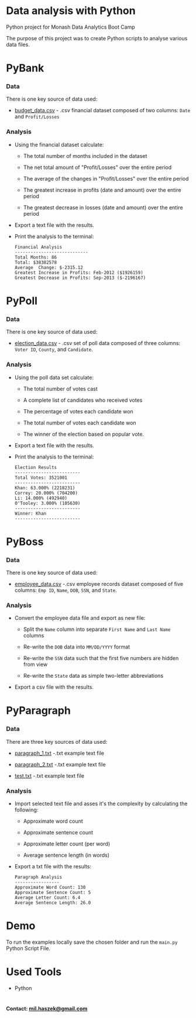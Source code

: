 # Data analysis with Python
Python project for Monash Data Analytics Boot Camp

The purpose of this project was to create Python scripts to analyse various data files.

   

# PyBank

### Data

There is one key source of data used:

* [budget_data.csv](PyBank/Resources/budget_data.csv) - .csv financial dataset composed of two columns: `Date` and `Profit/Losses`

### Analysis

* Using the financial dataset calculate:

  * The total number of months included in the dataset

  * The net total amount of "Profit/Losses" over the entire period

  * The average of the changes in "Profit/Losses" over the entire period

  * The greatest increase in profits (date and amount) over the entire period

  * The greatest decrease in losses (date and amount) over the entire period

* Export a text file with the results.

* Print the analysis to the terminal:

  ```text
  Financial Analysis
  ----------------------------
  Total Months: 86
  Total: $38382578
  Average  Change: $-2315.12
  Greatest Increase in Profits: Feb-2012 ($1926159)
  Greatest Decrease in Profits: Sep-2013 ($-2196167)
  ```


# PyPoll

### Data

There is one key source of data used:

* [election_data.csv](PyPoll/Resources/election_data.csv) - .csv set of poll data composed of three columns: `Voter ID`, `County`, and `Candidate`.

### Analysis

* Using the poll data set calculate:

  * The total number of votes cast

  * A complete list of candidates who received votes

  * The percentage of votes each candidate won

  * The total number of votes each candidate won

  * The winner of the election based on popular vote.

* Export a text file with the results.

* Print the analysis to the terminal:

  ```text
  Election Results
  -------------------------
  Total Votes: 3521001
  -------------------------
  Khan: 63.000% (2218231)
  Correy: 20.000% (704200)
  Li: 14.000% (492940)
  O'Tooley: 3.000% (105630)
  -------------------------
  Winner: Khan
  -------------------------
  ```


# PyBoss

### Data

There is one key source of data used:

* [employee_data.csv](PyBoss/Resources/employee_data.csv) -.csv employee records dataset composed of five columns: `Emp ID`, `Name`, `DOB`, `SSN`, and `State`.

### Analysis

* Convert the employee data file and export as new file:

  * Split the `Name` column into separate `First Name` and `Last Name` columns

  * Re-write the `DOB` data into `MM/DD/YYYY` format

  * Re-write the `SSN` data such that the first five numbers are hidden from view

  * Re-write the `State` data as simple two-letter abbreviations

* Export a csv file with the results.


# PyParagraph

### Data

There are three key sources of data used:

* [paragraph_1.txt](PyParagraph/Resources/paragraph_1.txt) -.txt example text file

* [paragraph_2.txt](PyParagraph/Resources/paragraph_2.txt) -.txt example text file

* [test.txt](PyParagraph/Resources/test.txt) -.txt example text file

### Analysis

* Import selected text file and asses it's the complexity by calculating the following:

  * Approximate word count

  * Approximate sentence count

  * Approximate letter count (per word)

  * Average sentence length (in words)

* Export a txt file with the results:

  ```output
  Paragraph Analysis
  -----------------
  Approximate Word Count: 130
  Approximate Sentence Count: 5
  Average Letter Count: 6.4
  Average Sentence Length: 26.0
  ```


# Demo

To run the examples locally save the chosen folder and run the `main.py` Python Script File.


# Used Tools
 * Python


#

#### Contact: mil.haszek@gmail.com